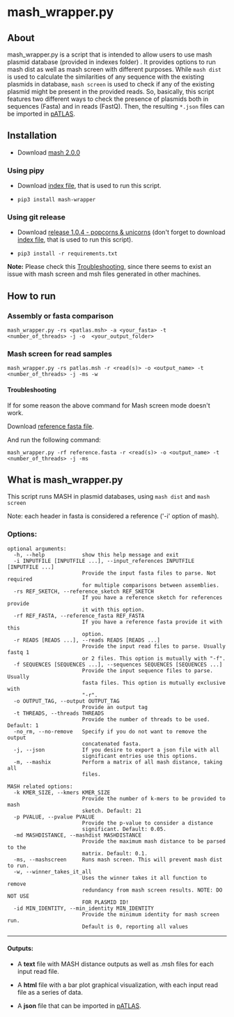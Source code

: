 # mash_wrapper.py

## About

mash_wrapper.py is a script that is intended to allow users to use mash plasmid 
database (provided in indexes folder) . It provides options to run mash dist 
as well as mash screen with different purposes. While `mash dist` is 
used to calculate the similarities of any sequence with the existing plasmids
 in database, `mash screen` is used to check if any of the existing plasmid 
 might be present in the provided reads. So, basically, this script features 
 two different ways to check the presence of plasmids both in sequences (Fasta) 
 and in reads (FastQ). Then, the resulting `*.json` files can be imported in 
 [pATLAS](http://www.patlas.site).

## Installation

* Download [mash 2.0.0](https://github.com/marbl/Mash/releases/tag/v2.0)

### Using pipy

* Download [index file](https://github.com/tiagofilipe12/mash_wrapper/releases/download/v1.0.4/patlas.msh), 
that is used to run this script.

* `pip3 install mash-wrapper`

### Using git release

* Download [release 1.0.4 - popcorns & unicorns](https://github.com/tiagofilipe12/mash_wrapper/releases/tag/v1.0.4)
(don't forget to download [index file](https://github.com/tiagofilipe12/mash_wrapper/releases/download/v1.0.4/patlas.msh), 
that is used to run this script).

* `pip3 install -r requirements.txt`

**Note:** Please check this [Troubleshooting](#troubleshooting), since there 
seems to exist an issue with mash screen and msh files generated in other 
machines.

## How to run

### Assembly or fasta comparison

`mash_wrapper.py -rs <patlas.msh> -a <your_fasta> -t <number_of_threads> -j -o 
<your_output_folder>`

### Mash screen for read samples

`mash_wrapper.py -rs patlas.msh -r <read(s)> -o <output_name> -t 
<number_of_threads> -j -ms -w`

#### Troubleshooting

If for some reason the above command for Mash screen mode doesn't work. 

Download [reference fasta file](https://github.com/tiagofilipe12/mash_wrapper/releases/download/v1.0.4/reference.fasta).

And run the following command:

`mash_wrapper.py -rf reference.fasta -r <read(s)> -o <output_name> -t <number_of_threads> -j -ms`

## What is mash_wrapper.py

This script runs MASH in plasmid databases, using `mash dist` and `mash screen`

Note: each header in fasta is considered a reference ('-i' option of mash).

### Options:

```
optional arguments:
  -h, --help            show this help message and exit
  -i INPUTFILE [INPUTFILE ...], --input_references INPUTFILE [INPUTFILE ...]
                        Provide the input fasta files to parse. Not required
                        for multiple comparisons between assemblies.
  -rs REF_SKETCH, --reference_sketch REF_SKETCH
                        If you have a reference sketch for references provide
                        it with this option.
  -rf REF_FASTA, --reference_fasta REF_FASTA
                        If you have a reference fasta provide it with this
                        option.
  -r READS [READS ...], --reads READS [READS ...]
                        Provide the input read files to parse. Usually fastq 1
                        or 2 files. This option is mutually with "-f".
  -f SEQUENCES [SEQUENCES ...], --sequences SEQUENCES [SEQUENCES ...]
                        Provide the input sequence files to parse. Usually
                        fasta files. This option is mutually exclusive with
                        "-r".
  -o OUTPUT_TAG, --output OUTPUT_TAG
                        Provide an output tag
  -t THREADS, --threads THREADS
                        Provide the number of threads to be used. Default: 1
  -no_rm, --no-remove   Specify if you do not want to remove the output
                        concatenated fasta.
  -j, --json            If you desire to export a json file with all
                        significant entries use this options.
  -m, --mashix          Perform a matrix of all mash distance, taking all
                        files.

MASH related options:
  -k KMER_SIZE, --kmers KMER_SIZE
                        Provide the number of k-mers to be provided to mash
                        sketch. Default: 21
  -p PVALUE, --pvalue PVALUE
                        Provide the p-value to consider a distance
                        significant. Default: 0.05.
  -md MASHDISTANCE, --mashdist MASHDISTANCE
                        Provide the maximum mash distance to be parsed to the
                        matrix. Default: 0.1.
  -ms, --mashscreen     Runs mash screen. This will prevent mash dist to run.
  -w, --winner_takes_it_all
                        Uses the winner takes it all function to remove
                        redundancy from mash screen results. NOTE: DO NOT USE
                        FOR PLASMID ID!
  -id MIN_IDENTITY, --min_identity MIN_IDENTITY
                        Provide the minimum identity for mash screen run.
                        Default is 0, reporting all values
```

---

#### Outputs:


* A **text** file with MASH distance outputs as well as .msh files for each input read file.

* A **html** file with a bar plot graphical visualization, with each input read file as a series of data.

* A **json** file that can be imported in [pATLAS](http://www.patlas.site).

